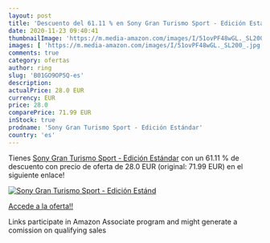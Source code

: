 ```yaml
---
layout: post
title: 'Descuento del 61.11 % en Sony Gran Turismo Sport - Edición Estánd'
date: 2020-11-23 09:40:41
thumbnailImage: 'https://m.media-amazon.com/images/I/51ovPF48wGL._SL200_.jpg'
images: [ 'https://m.media-amazon.com/images/I/51ovPF48wGL._SL200_.jpg' ]
comments: true
category: ofertas
author: ring
slug: 'B01GO9OP5Q-es'
description:
actualPrice: 28.0 EUR
currency: EUR
price: 28.0
comparePrice: 71.99 EUR
inStock: true
prodname: 'Sony Gran Turismo Sport - Edición Estándar'
country: 'es'
---
```


Tienes [Sony Gran Turismo Sport - Edición Estándar](https://www.amazon.es/dp/B01GO9OP5Q/?tag=tolees-21) con un 61.11 % de descuento con precio de oferta de 28.0 EUR (original: 71.99 EUR) en el siguiente enlace!

[![Sony Gran Turismo Sport - Edición Estánd](https://m.media-amazon.com/images/I/51ovPF48wGL._SL200_.jpg)](https://www.amazon.es/dp/B01GO9OP5Q/?tag=tolees-21)

[Accede a la oferta!!](https://www.amazon.es/dp/B01GO9OP5Q/?tag=tolees-21)

Links participate in Amazon Associate program and might generate a comission on qualifying sales


